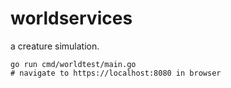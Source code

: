 # worldservices

a creature simulation. 


```
go run cmd/worldtest/main.go
# navigate to https://localhost:8080 in browser
```
